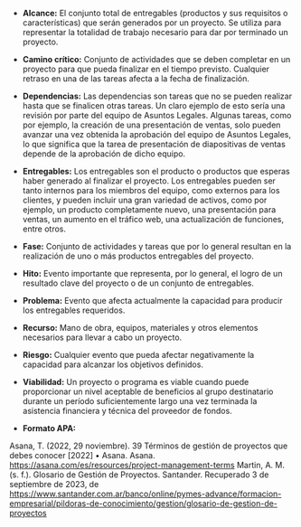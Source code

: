 - **Alcance:** El conjunto total de entregables (productos y sus requisitos o características) que serán generados por un proyecto. Se utiliza para representar la totalidad de trabajo necesario para dar por terminado un proyecto.

- **Camino crítico:** Conjunto de actividades que se deben completar en un proyecto para que pueda finalizar en el tiempo previsto. Cualquier retraso en una de las tareas afecta a la fecha de finalización.

- **Dependencias:** Las dependencias son tareas que no se pueden realizar hasta que se finalicen otras tareas. Un claro ejemplo de esto sería una revisión por parte del equipo de Asuntos Legales. Algunas tareas, como por ejemplo, la creación de una presentación de ventas, solo pueden avanzar una vez obtenida la aprobación del equipo de Asuntos Legales, lo que significa que la tarea de presentación de diapositivas de ventas depende de la aprobación de dicho equipo.

- **Entregables:** Los entregables son el producto o productos que esperas haber generado al finalizar el proyecto. Los entregables pueden ser tanto internos para los miembros del equipo, como externos para los clientes, y pueden incluir una gran variedad de activos, como por ejemplo, un producto completamente nuevo, una presentación para ventas, un aumento en el tráfico web, una actualización de funciones, entre otros.

- **Fase:** Conjunto de actividades y tareas que por lo general resultan en la realización de uno o más productos entregables del proyecto.

- **Hito:** Evento importante que representa, por lo general, el logro de un resultado clave del proyecto o de un conjunto de entregables.

- **Problema:** Evento que afecta actualmente la capacidad para producir los entregables requeridos.

- **Recurso:** Mano de obra, equipos, materiales y otros elementos necesarios para llevar a cabo un proyecto.

- **Riesgo:** Cualquier evento que pueda afectar negativamente la capacidad para alcanzar los objetivos definidos.

- **Viabilidad:** Un proyecto o programa es viable cuando puede proporcionar un nivel aceptable de beneficios al grupo destinatario durante un período suficientemente largo una vez terminada la asistencia financiera y técnica del proveedor de fondos.

- **Formato APA:**

Asana, T. (2022, 29 noviembre). 39 Términos de gestión de proyectos que debes conocer [2022] • Asana. Asana. https://asana.com/es/resources/project-management-terms
Martin, A. M. (s. f.). Glosario de Gestión de Proyectos. Santander. Recuperado 3 de septiembre de 2023, de https://www.santander.com.ar/banco/online/pymes-advance/formacion-empresarial/pildoras-de-conocimiento/gestion/glosario-de-gestion-de-proyectos
